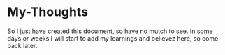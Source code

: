 # My-Thoughts

So I just have created this document, so have no mutch to see.
In some days or weeks I will start to add my learnings and believez here, so come back later.
